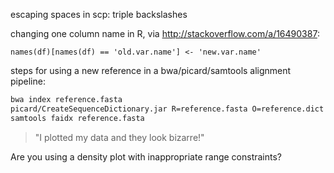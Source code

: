 escaping spaces in scp: triple backslashes

changing one column name in R, via http://stackoverflow.com/a/16490387: 

`names(df)[names(df) == 'old.var.name'] <- 'new.var.name'`

steps for using a new reference in a bwa/picard/samtools alignment pipeline:
```bash
bwa index reference.fasta
picard/CreateSequenceDictionary.jar R=reference.fasta O=reference.dict
samtools faidx reference.fasta
```

>"I plotted my data and they look bizarre!"

Are you using a density plot with inappropriate range constraints?
